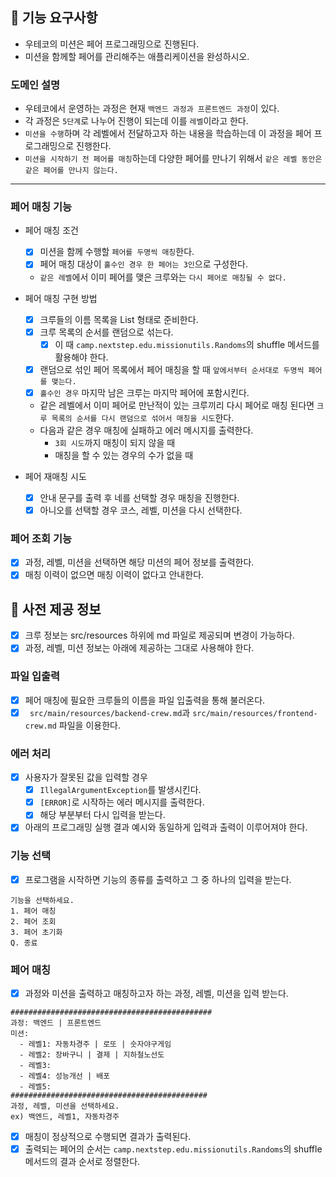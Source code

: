 ## 🚀 기능 요구사항
- 우테코의 미션은 페어 프로그래밍으로 진행된다.
- 미션을 함께할 페어를 관리해주는 애플리케이션을 완성하시오.

### 도메인 설명
- 우테코에서 운영하는 과정은 현재 `백엔드 과정과 프론트엔드 과정`이 있다.
- 각 과정은 `5단계`로 나누어 진행이 되는데 이를 `레벨`이라고 한다.
- `미션을 수행`하며 각 레벨에서 전달하고자 하는 내용을 학습하는데 이 과정을 페어 프로그래밍으로 진행한다.
- `미션을 시작하기 전 페어를 매칭`하는데 다양한 페어를 만나기 위해서 `같은 레벨 동안은 같은 페어를 만나지 않는다.`
---
### 페어 매칭 기능
- 페어 매칭 조건
  - [x] 미션을 함께 수행할 `페어를 두명씩 매칭`한다.
  - [x] 페어 매칭 대상이 `홀수인 경우 한 페어는 3인`으로 구성한다. 
  - `같은 레벨`에서 이미 페어를 맺은 크루와는 `다시 페어로 매칭될 수 없다.`

- 페어 매칭 구현 방법
  - [x] 크루들의 이름 목록을 List<String> 형태로 준비한다.
  - [x] 크루 목록의 순서를 랜덤으로 섞는다.
    - [x] 이 때 `camp.nextstep.edu.missionutils.Randoms`의 shuffle 메서드를 활용해야 한다.
  - [x] 랜덤으로 섞인 페어 목록에서 페어 매칭을 할 때 `앞에서부터 순서대로 두명씩 페어를 맺는다.`
  - [x] `홀수인 경우` 마지막 남은 크루는 마지막 페어에 포함시킨다.
  - 같은 레벨에서 이미 페어로 만난적이 있는 크루끼리 다시 페어로 매칭 된다면 `크루 목록의 순서를 다시 랜덤으로 섞어서 매칭을 시도`한다.
  - 다음과 같은 경우 매칭에 실패하고 에러 메시지를 출력한다.
    - `3회 시도`까지 매칭이 되지 않을 때
    - 매칭을 할 수 있는 경우의 수가 없을 때

- 페어 재매칭 시도
  - [x] 안내 문구를 출력 후 네를 선택할 경우 매칭을 진행한다.
  - [x] 아니오를 선택할 경우 코스, 레벨, 미션을 다시 선택한다.

### 페어 조회 기능
- [x] 과정, 레벨, 미션을 선택하면 해당 미션의 페어 정보를 출력한다.
- [x] 매칭 이력이 없으면 매칭 이력이 없다고 안내한다.

## 💾 사전 제공 정보
- [x] 크루 정보는 src/resources 하위에 md 파일로 제공되며 변경이 가능하다.
- [x] 과정, 레벨, 미션 정보는 아래에 제공하는 그대로 사용해야 한다.

### 파일 입출력
- [x] 페어 매칭에 필요한 크루들의 이름을 파일 입출력을 통해 불러온다.
- [x] ` src/main/resources/backend-crew.md`과 `src/main/resources/frontend-crew.md` 파일을 이용한다.
  
### 에러 처리
- [x] 사용자가 잘못된 값을 입력할 경우
  - [x] `IllegalArgumentException`를 발생시킨다.
  - [x] `[ERROR]`로 시작하는 에러 메시지를 출력한다.
  - [x] 해당 부분부터 다시 입력을 받는다.
- [x] 아래의 프로그래밍 실행 결과 예시와 동일하게 입력과 출력이 이루어져야 한다.

### 기능 선택
- [x] 프로그램을 시작하면 기능의 종류를 출력하고 그 중 하나의 입력을 받는다.
```
기능을 선택하세요.
1. 페어 매칭
2. 페어 조회
3. 페어 초기화
Q. 종료
```

### 페어 매칭
- [x] 과정와 미션을 출력하고 매칭하고자 하는 과정, 레벨, 미션을 입력 받는다.
```
#############################################
과정: 백엔드 | 프론트엔드
미션:
  - 레벨1: 자동차경주 | 로또 | 숫자야구게임
  - 레벨2: 장바구니 | 결제 | 지하철노선도
  - 레벨3: 
  - 레벨4: 성능개선 | 배포
  - 레벨5: 
############################################
과정, 레벨, 미션을 선택하세요.
ex) 백엔드, 레벨1, 자동차경주
```
- [x] 매칭이 정상적으로 수행되면 결과가 출력된다.
- [x] 출력되는 페어의 순서는 `camp.nextstep.edu.missionutils.Randoms`의 shuffle 메서드의 결과 순서로 정렬한다.
